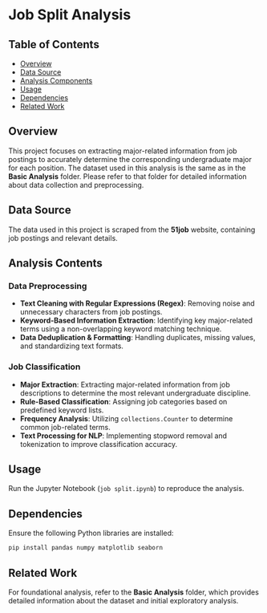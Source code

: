 # Job Split Analysis

## Table of Contents
- [Overview](#Overview)
- [Data Source](#data-source)
- [Analysis Components](#analysis-components)
- [Usage](#usage)
- [Dependencies](#dependencies)
- [Related Work](#acknowledgments)

## Overview
This project focuses on extracting major-related information from job postings to accurately determine the corresponding undergraduate major for each position. The dataset used in this analysis is the same as in the **Basic Analysis** folder. Please refer to that folder for detailed information about data collection and preprocessing.

## Data Source
The data used in this project is scraped from the **51job** website, containing job postings and relevant details.

## Analysis Contents
### Data Preprocessing
- **Text Cleaning with Regular Expressions (Regex)**: Removing noise and unnecessary characters from job postings.
- **Keyword-Based Information Extraction**: Identifying key major-related terms using a non-overlapping keyword matching technique.
- **Data Deduplication & Formatting**: Handling duplicates, missing values, and standardizing text formats.

### Job Classification
- **Major Extraction**: Extracting major-related information from job descriptions to determine the most relevant undergraduate discipline.
- **Rule-Based Classification**: Assigning job categories based on predefined keyword lists.
- **Frequency Analysis**: Utilizing `collections.Counter` to determine common job-related terms.
- **Text Processing for NLP**: Implementing stopword removal and tokenization to improve classification accuracy.

## Usage
Run the Jupyter Notebook (`job split.ipynb`) to reproduce the analysis.

## Dependencies
Ensure the following Python libraries are installed:
```bash
pip install pandas numpy matplotlib seaborn
```

## Related Work
For foundational analysis, refer to the **Basic Analysis** folder, which provides detailed information about the dataset and initial exploratory analysis.

